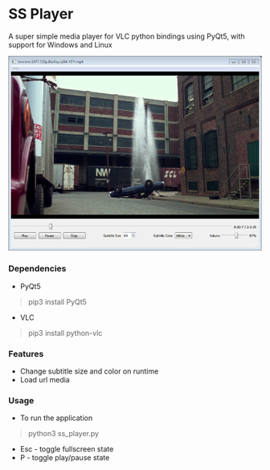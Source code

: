 # SS Player #
A super simple media player for VLC python bindings using PyQt5, with support for Windows and Linux

![mainwindow](https://raw.githubusercontent.com/gabrielchristo/ss-player/master/screenshot.png)

### Dependencies ###
- PyQt5
> pip3 install PyQt5

- VLC
> pip3 install python-vlc

### Features ###
- Change subtitle size and color on runtime
- Load url media

### Usage ###
- To run the application
> python3 ss_player.py

- Esc - toggle fullscreen state
- P - toggle play/pause state

